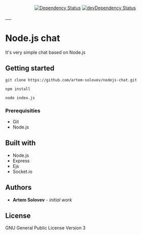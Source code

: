 <p align="center">
<a href="https://david-dm.org/alanshaw/david-www"><img src="https://david-dm.org/artem-solovev/nodejs-chat.svg" alt="Dependency Status"></a>
<a href="https://david-dm.org/alanshaw/david-www/?type=dev"><img src="https://david-dm.org/artem-solovev/nodejs-chat/dev-status.svg" alt="devDependency Status"></a>
</p>
___

# Node.js chat

It's very simple chat based on Node.js

## Getting started
```
git clone https://github.com/artem-solovev/nodejs-chat.git
```

```
npm install
```

```
nоde index.js
```

### Prerequisities
* Git
* Node.js

## Built with
* Node.js
* Express
* Ejs
* Socket.io

## Authors
* **Artem Solovev** - *initial work*

## License
GNU General Public License Version 3